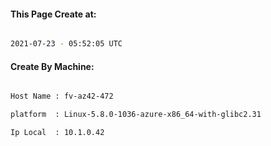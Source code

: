 
   
#### This Page Create at:

```bash

2021-07-23 - 05:52:05 UTC

```

#### Create By Machine:

```bash

Host Name : fv-az42-472

platform  : Linux-5.8.0-1036-azure-x86_64-with-glibc2.31

Ip Local  : 10.1.0.42

```

